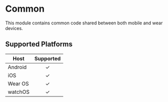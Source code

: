 # Common

This module contains common code shared between both mobile and wear devices.

## Supported Platforms

| Host | Supported |
| --- | :---: |
| Android | ✓ |
| iOS | ✓ |
| Wear OS | ✓ |
| watchOS | ✓ |
